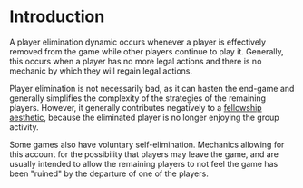 # Introduction
A player elimination dynamic occurs whenever a player is effectively removed from the game while
other players continue to play it. Generally, this occurs when a player has no more legal actions
and there is no mechanic by which they will regain legal actions.

Player elimination is not necessarily bad, as it can hasten the end-game and generally simplifies
the complexity of the strategies of the remaining players. However, it generally contributes
negatively to a [fellowship aesthetic](/games/aesthetics/fellowship), because the eliminated player
is no longer enjoying the group activity.

Some games also have voluntary self-elimination. Mechanics allowing for this account for the
possibility that players may leave the game, and are usually intended to allow the remaining players
to not feel the game has been "ruined" by the departure of one of the players.
